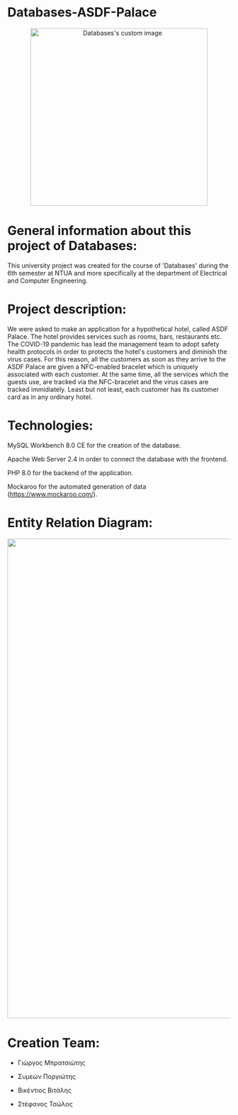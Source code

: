 # Databases-ASDF-Palace

<p align="center">
  <img src="https://user-images.githubusercontent.com/62433719/180450844-6d606898-0aff-408f-ba18-b92657d5ed77.png" alt="Databases's custom image" width="400" />
</p>

# General information about this project of Databases:
This university project was created for the course of 'Databases' during the 6th semester at ΝΤUA and more specifically at the department of Electrical and Computer Engineering. 

# Project description:
We were asked to make an application for a hypothetical hotel, called ASDF Palace. Τhe hotel provides services such as rooms, bars, restaurants etc. The COVID-19 pandemic has lead the management team to adopt safety health protocols in order to protects the hotel's customers and diminish the virus cases. For this reason, all the customers as soon as they arrive to the ASDF Palace are given a NFC-enabled bracelet which is uniquely associated with each customer. At the same time, all the services which the guests use, are tracked via the NFC-bracelet and the virus cases are tracked immidiately. Least but not least, each customer has its customer card as in any ordinary hotel.

# Technologies:
MySQL Workbench 8.0 CE for the creation of the database.

Apache Web Server 2.4 in order to connect the database with the frontend.

PHP 8.0 for the backend of the application.

Mockaroo for the automated generation of data (https://www.mockaroo.com/).


# Entity Relation Diagram: 
<p align="center">
  <img src="https://user-images.githubusercontent.com/62433719/180456176-8794b127-80b6-4925-9253-e898153db8bd.png" width="1080" />
</p>

# Creation Team:

- Γιώργος Μπρατσιώτης

- Συμεών Ποργιώτης 

- Βικέντιος Βιτάλης

- Στέφανος Τσώλος
